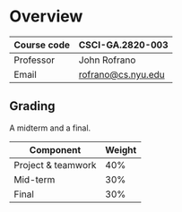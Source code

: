 # Overview

| Course code | CSCI-GA.2820-003                                |
| ----------- | ----------------------------------------------- |
| Professor   | John Rofrano                                    |
| Email       | [rofrano@cs.nyu.edu](mailto:rofrano@cs.nyu.edu) |

## Grading

A midterm and a final.

| Component          | Weight |
| ------------------ | ------ |
| Project & teamwork | 40%    |
| Mid-term           | 30%    |
| Final              | 30%    |
